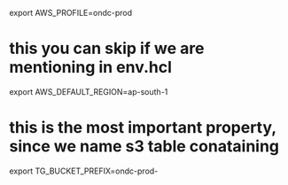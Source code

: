 export AWS_PROFILE=ondc-prod
# this you can skip if we are mentioning in env.hcl
export AWS_DEFAULT_REGION=ap-south-1
# this is the most important property, since we name s3 table conataining 
export TG_BUCKET_PREFIX=ondc-prod-